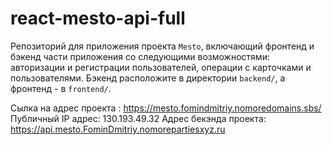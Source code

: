# react-mesto-api-full
Репозиторий для приложения проекта `Mesto`, включающий фронтенд и бэкенд части приложения со следующими возможностями: авторизации и регистрации пользователей, операции с карточками и пользователями. Бэкенд расположите в директории `backend/`, а фронтенд - в `frontend/`. 
  
Сылка на адрес проекта :  https://mesto.fomindmitriy.nomoredomains.sbs/
Публичный IP адрес: 130.193.49.32
Адрес бекэнда проекта: https://api.mesto.FominDmitriy.nomorepartiesxyz.ru

